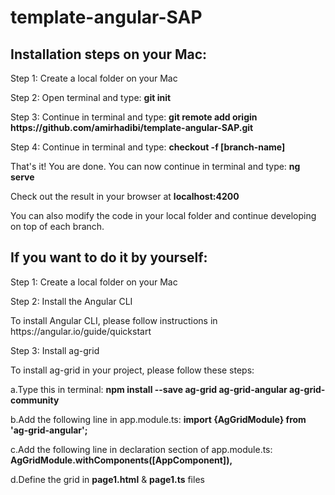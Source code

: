 # template-angular-SAP

<h2>Installation steps on your Mac:</h3>

<p>Step 1: Create a local folder on your Mac</p>

<p>Step 2: Open terminal and type: <b>git init</b></p>

<p>Step 3: Continue in terminal and type: <b>git remote add origin https://github.com/amirhadibi/template-angular-SAP.git</b></p>

<p>Step 4: Continue in terminal and type: <b>checkout -f [branch-name]</b></p>

<p>That's it! You are done. You can now continue in terminal and type: <b>ng serve</b> 
  
<p>Check out the result in your browser at <b>localhost:4200</b></p>

<p>You can also modify the code in your local folder and continue developing on top of each branch.</p>

<h2>If you want to do it by yourself:</h3>

<p>Step 1: Create a local folder on your Mac</p>

<p>Step 2: Install the Angular CLI</p>

<p>To install Angular CLI, please follow instructions in https://angular.io/guide/quickstart</p>

<p>Step 3: Install ag-grid</p>

<p>To install ag-grid in your project, please follow these steps:</p>

<p>a.Type this in terminal: <b> npm install --save ag-grid ag-grid-angular ag-grid-community </b> </p>
<p>b.Add the following line in app.module.ts: <b> import {AgGridModule} from 'ag-grid-angular'; </b></p>
<p>c.Add the following line in declaration section of app.module.ts: <b> AgGridModule.withComponents([AppComponent]), </b></p>
<p>d.Define the grid in <b>page1.html</b> & <b>page1.ts</b> files</p>

